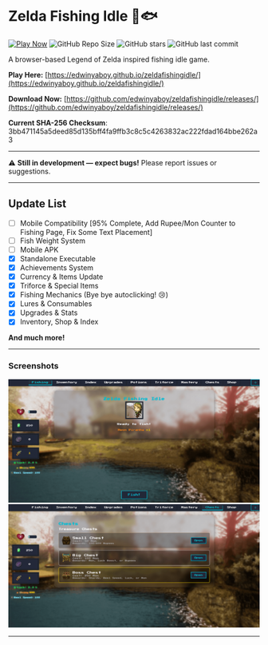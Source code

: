 # Zelda Fishing Idle 🎣🐟

[![Play Now](https://img.shields.io/badge/Play_Now-🎮-blue?style=for-the-badge)](https://edwinyaboy.github.io/zeldafishingidle/)
![GitHub Repo Size](https://img.shields.io/github/repo-size/edwinyaboy/zeldafishingidle?style=flat-square)
![GitHub stars](https://img.shields.io/github/stars/edwinyaboy/zeldafishingidle?style=flat-square)
![GitHub last commit](https://img.shields.io/github/last-commit/edwinyaboy/zeldafishingidle?style=flat-square)

A browser-based Legend of Zelda inspired fishing idle game.  

**Play Here:** [https://edwinyaboy.github.io/zeldafishingidle/](https://edwinyaboy.github.io/zeldafishingidle/)

**Download Now:** [https://github.com/edwinyaboy/zeldafishingidle/releases/](https://github.com/edwinyaboy/zeldafishingidle/releases/)

**Current SHA-256 Checksum**: 3bb471145a5deed85d135bff4fa9ffb3c8c5c4263832ac222fdad164bbe262a3

---

⚠️ **Still in development — expect bugs!** Please report issues or suggestions.

---

## Update List

- [ ] Mobile Compatibility [95% Complete, Add Rupee/Mon Counter to Fishing Page, Fix Some Text Placement]
- [ ] Fish Weight System
- [ ] Mobile APK
- [X] Standalone Executable
- [X] Achievements System
- [X] Currency & Items Update
- [X] Triforce & Special Items
- [X] Fishing Mechanics (Bye bye autoclicking! 😢)
- [X] Lures & Consumables
- [X] Upgrades & Stats
- [X] Inventory, Shop & Index

**And much more!**

---

### Screenshots
<a href="screenshot.png">
  <img src="screenshot.png" width="600" alt="Gameplay Screenshot">
</a>
<a href="screenshot2.png">
  <img src="screenshot2.png" width="600" alt="Chest Screenshot">
</a>

---
